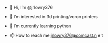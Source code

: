 - 👋 Hi, I’m @jrlowry376
- 👀 I’m interested in 3d printing/voron printers
- 🌱 I’m currently learning python

- 📫 How to reach me jrlowry376@comcast.n e t

<!---
jrlowry376/jrlowry376 is a ✨ special ✨ repository because its `README.md` (this file) appears on your GitHub profile.
You can click the Preview link to take a look at your changes.
--->
